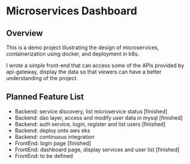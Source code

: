 # Microservices Dashboard

## Overview

This is a demo project illustrating the design of microservices, containerization using docker, and deployment in k8s.

I wrote a simple front-end that can access some of the APIs provided by api-gateway, display the data so that viewers can have a better understanding of the project.


## Planned Feature List
- Backend: service discovery, list microservice status [finished]
- Backend: dao layer, access and modify user data in mysql [finished]
- Backend: auth service, login, register and list users [finished]
- Backend: deploy onto aws eks
- Backend: continuous integration
- FrontEnd: login page [finished]
- FrontEnd: dashboard page, display services and user list [finished]
- FrontEnd: to be defined
